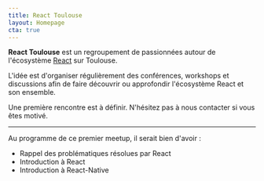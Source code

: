 ```yaml
---
title: React Toulouse
layout: Homepage
cta: true
---
```


**React Toulouse** est un regroupement de passionnées autour de l'écosystème
[React](https://facebook.github.io/react-native) sur Toulouse.

L'idée est d'organiser régulièrement des conférences, workshops et discussions
afin de faire découvrir ou approfondir l'écosystème React et son ensemble.

Une première rencontre est à définir. N'hésitez pas à nous contacter si vous êtes motivé.

---

Au programme de ce premier meetup, il serait bien d'avoir :

- Rappel des problématiques résolues par React
- Introduction à React
- Introduction à React-Native
